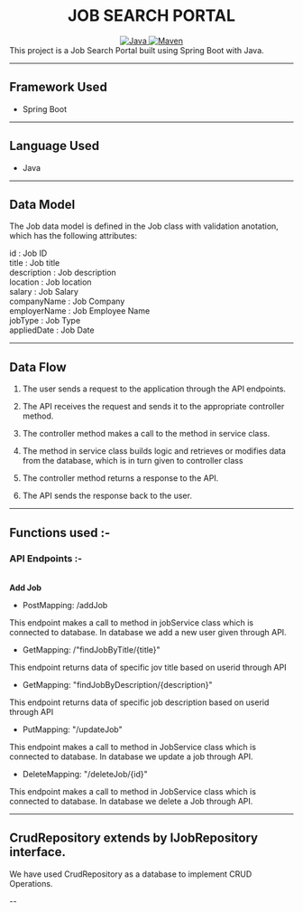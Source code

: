 <center>
<h1> JOB SEARCH PORTAL</h1>
</center>
<center>
<a href="Java url">
    <img alt="Java" src="https://img.shields.io/badge/Java->=8-darkblue.svg" />
</a>
<a href="Maven url" >
    <img alt="Maven" src="https://img.shields.io/badge/maven-3.0.5-brightgreen.svg" />
</a>
</center>
This project is a Job Search Portal built using Spring Boot with Java.

---

## Framework Used
* Spring Boot

---

## Language Used
* Java

---

## Data Model

The Job data model is defined in the Job class with validation anotation, which has the following attributes:

   id : Job ID <br>
   title : Job title <br>
   description : Job description <br>
   location : Job location <br>
   salary : Job Salary <br>
   companyName : Job Company <br>
   employerName : Job Employee Name <br>
   jobType : Job Type <br>
   appliedDate : Job Date <br>


---

## Data Flow

1. The user sends a request to the application through the API endpoints.
2. The API receives the request and sends it to the appropriate controller method.
3. The controller method makes a call to the method in service class.

4. The method in service class builds logic and retrieves or modifies data from the database, which is in turn given to controller class
5. The controller method returns a response to the API.
6. The API sends the response back to the user.

---

## Functions used :-

### API Endpoints :-
</br>
<b> Add Job </b>

* PostMapping: /addJob

This endpoint makes a call to method in jobService class which is connected to database. In database we add a new user given through API.


* GetMapping: /"findJobByTitle/{title}"

This endpoint returns data of specific jov title based on userid through API


* GetMapping: "findJobByDescription/{description}"

This endpoint returns data of specific job description based on userid through API


* PutMapping: "/updateJob"

This endpoint makes a call to method in JobService class which is connected to database. In database we update a job through API.


* DeleteMapping: "/deleteJob/{id}"

This endpoint makes a call to method in JobService class which is connected to database. In database we delete a Job through API.


---

## CrudRepository extends by IJobRepository interface.


We have used CrudRepository as a database to implement CRUD Operations.

--

